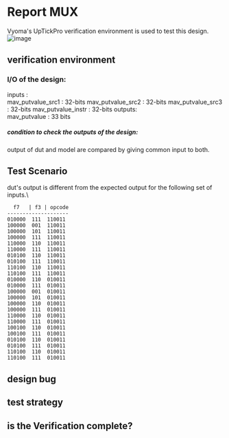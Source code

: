 # Report MUX
Vyoma's UpTickPro verification environment is used to test this design.
![image](https://user-images.githubusercontent.com/63339312/182153330-354af20c-2888-474b-9fe2-a0502b35ab5f.png)

## verification environment
### I/O of the design:
inputs : \
mav_putvalue_src1 : 32-bits
mav_putvalue_src2 : 32-bits
mav_putvalue_src3 : 32-bits
mav_putvalue_instr : 32-bits
outputs:\
mav_putvalue : 33 bits

##### condition to check the outputs of the design:
output of dut and model are compared by giving common input to both.

## Test Scenario
dut's output is different from the expected output for the following set of inputs.\
```
  f7   | f3 | opcode
--------------------
010000  111  110011
100000  001  110011
100000  101  110011
100000  111  110011
110000  110  110011
110000  111  110011
010100  110  110011
010100  111  110011
110100  110  110011
110100  111  110011
010000  110  010011
010000  111  010011
100000  001  010011
100000  101  010011
100000  110  010011
100000  111  010011
110000  110  010011
110000  111  010011
100100  110  010011
100100  111  010011
010100  110  010011
010100  111  010011
110100  110  010011
110100  111  010011
```
## design bug


## test strategy

## is the Verification complete?
